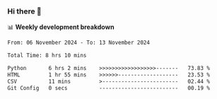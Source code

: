 ### Hi there 👋

<!--
**rajaahdjey/rajaahdjey** is a ✨ _special_ ✨ repository because its `README.md` (this file) appears on your GitHub profile.

Here are some ideas to get you started:

- 🔭 I’m currently working on ...
- 🌱 I’m currently learning ...
- 👯 I’m looking to collaborate on ...
- 🤔 I’m looking for help with ...
- 💬 Ask me about ...
- 📫 How to reach me: ...
- 😄 Pronouns: ...
- ⚡ Fun fact: ...
-->

📊 **Weekly development breakdown**
<!--START_SECTION:waka-->

```txt
From: 06 November 2024 - To: 13 November 2024

Total Time: 8 hrs 10 mins

Python       6 hrs 2 mins    >>>>>>>>>>>>>>>>>>-------   73.83 %
HTML         1 hr 55 mins    >>>>>>-------------------   23.53 %
CSV          11 mins         >------------------------   02.44 %
Git Config   0 secs          -------------------------   00.19 %
```

<!--END_SECTION:waka-->
